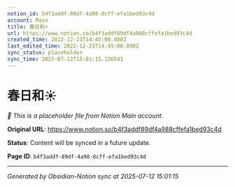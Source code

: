 ```yaml
---
notion_id: b4f3addf-89df-4a98-8cff-efa1bed93c4d
account: Main
title: 春日和☀️
url: https://www.notion.so/b4f3addf89df4a988cffefa1bed93c4d
created_time: 2022-12-23T14:45:00.000Z
last_edited_time: 2022-12-23T14:45:00.000Z
sync_status: placeholder
sync_time: 2025-07-12T15:01:15.126541
---
```


# 春日和☀️

*🔄 This is a placeholder file from Notion Main account.*

**Original URL**: https://www.notion.so/b4f3addf89df4a988cffefa1bed93c4d

**Status**: Content will be synced in a future update.

**Page ID**: `b4f3addf-89df-4a98-8cff-efa1bed93c4d`

---

*Generated by Obsidian-Notion sync at 2025-07-12 15:01:15*
